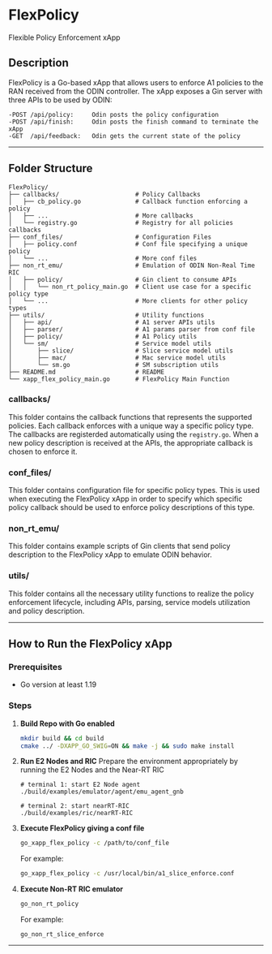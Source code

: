 # FlexPolicy
Flexible Policy Enforcement xApp

## Description

FlexPolicy is a Go-based xApp that allows users to enforce A1 policies to the RAN received from the ODIN controller. The xApp exposes a Gin server with three APIs to be used by ODIN:
```
-POST /api/policy:     Odin posts the policy configuration
-POST /api/finish:     Odin posts the finish command to terminate the xApp
-GET  /api/feedback:   Odin gets the current state of the policy
```

---

## Folder Structure

```
FlexPolicy/
├── callbacks/                     # Policy Callbacks
│   ├── cb_policy.go               # Callback function enforcing a policy
│   ├── ...                        # More callbacks
│   └── registry.go                # Registry for all policies callbacks
├── conf_files/                    # Configuration Files
│   ├── policy.conf                # Conf file specifying a unique policy
│   └── ...                        # More conf files
├── non_rt_emu/                    # Emulation of ODIN Non-Real Time RIC
│   ├── policy/                    # Gin client to consume APIs
│   │   └── non_rt_policy_main.go  # Client use case for a specific policy type
│   └── ...                        # More clients for other policy types
├── utils/                         # Utility functions
│   ├── api/                       # A1 server APIs utils
│   ├── parser/                    # A1 params parser from conf file 
│   ├── policy/                    # A1 Policy utils
│   └── sm/                        # Service model utils
│       ├── slice/                 # Slice service model utils
│       ├── mac/                   # Mac service model utils
│       └── sm.go                  # SM subscription utils
├── README.md                      # README
└── xapp_flex_policy_main.go       # FlexPolicy Main Function
```

### callbacks/

This folder contains the callback functions that represents the supported policies. Each callback enforces with a unique way a specific policy type. The callbacks are registerded automatically using the `registry.go`. When a new policy description is received at the APIs, the appropriate callback is chosen to enforce it.

### conf_files/

This folder contains configuration file for specific policy types. This is used when executing the FlexPolicy xApp in order to specify which specific policy callback should be used to enforce policy descriptions of this type.

### non_rt_emu/

This folder contains example scripts of Gin clients that send policy description to the FlexPolicy xApp to emulate ODIN behavior.

### utils/

This folder contains all the necessary utility functions to realize the policy enforcement lifecycle, including APIs, parsing, service models utilization and policy description.

---

## How to Run the FlexPolicy xApp

### Prerequisites

- Go version at least 1.19

### Steps

1. **Build Repo with Go enabled**
    ```bash
    mkdir build && cd build
    cmake ../ -DXAPP_GO_SWIG=ON && make -j && sudo make install
    ```

2. **Run E2 Nodes and RIC**
    Prepare the environment appropriately by running the E2 Nodes and the Near-RT RIC
    ```
    # terminal 1: start E2 Node agent
    ./build/examples/emulator/agent/emu_agent_gnb
    
    # terminal 2: start nearRT-RIC
    ./build/examples/ric/nearRT-RIC 
    ```

3. **Execute FlexPolicy giving a conf file**
    ```bash
    go_xapp_flex_policy -c /path/to/conf_file
    ```

    For example:
    ```bash
    go_xapp_flex_policy -c /usr/local/bin/a1_slice_enforce.conf
    ```
4. **Execute Non-RT RIC emulator**
    ```bash
    go_non_rt_policy 
    ```

    For example:
    ```
    go_non_rt_slice_enforce
    ```

---

